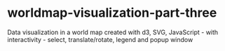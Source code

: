 # worldmap-visualization-part-three
Data visualization in a world map created with d3, SVG, JavaScript - with interactivity - select, translate/rotate, legend and popup window
